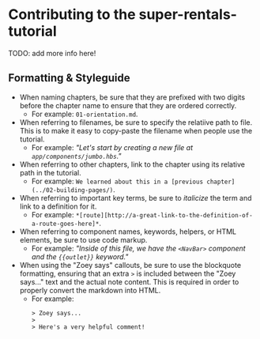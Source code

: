 # Contributing to the super-rentals-tutorial

TODO: add more info here!

## Formatting & Styleguide

* When naming chapters, be sure that they are prefixed with two digits before the chapter name to ensure that they are ordered correctly.
    * For example: `01-orientation.md`.
* When referring to filenames, be sure to specify the relatiive path to file. This is to make it easy to copy-paste the filename when people use the tutorial.
    * For example: *"Let's start by creating a new file at `app/components/jumbo.hbs`."*
* When referring to other chapters, link to the chapter using its relative path in the tutorial.
    * For example: `We learned about this in a [previous chapter](../02-building-pages/)`.
* When referring to important key terms, be sure to *italicize* the term and link to a definition for it.
    * For example: `*[route][http://a-great-link-to-the-definition-of-a-route-goes-here]*`.
* When referring to component names, keywords, helpers, or HTML elements, be sure to use code markup.
    * For example: *"Inside of this file, we have the `<NavBar>` component and the `{{outlet}}` keyword."*
* When using the "Zoey says" callouts, be sure to use the blockquote formatting, ensuring that an extra `>` is included between the "Zoey says..." text and the actual note content. This is required in order to properly convert the markdown into HTML.
    * For example:
        ```
        > Zoey says...
        >
        > Here's a very helpful comment!
        ```
